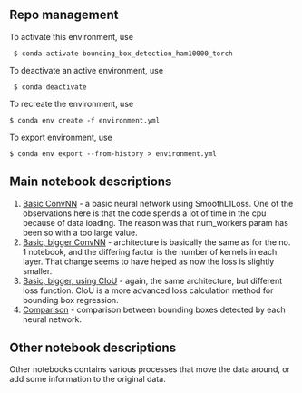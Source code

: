 ## Repo management

To activate this environment, use

     $ conda activate bounding_box_detection_ham10000_torch

 To deactivate an active environment, use

     $ conda deactivate

To recreate the environment, use

    $ conda env create -f environment.yml

To export environment, use

    $ conda env export --from-history > environment.yml

## Main notebook descriptions

1. [Basic ConvNN](./1_basic.ipynb) - a basic neural network using SmoothL1Loss. 
One of the observations here is that the code spends a lot of time in the cpu because of data loading.
The reason was that num_workers param has been so with a too large value.
2. [Basic, bigger ConvNN](./2_bigger_basic.ipynb) - architecture is basically the same as for the no. 1 
notebook, and the differing factor is the number of kernels in each layer. That change seems to have helped
as now the loss is slightly smaller.
3. [Basic, bigger, using CIoU](./3_bigger_basic_ciou.ipynb) - again, the same architecture, but different
loss function. CIoU is a more advanced loss calculation method for bounding box regression.
4. [Comparison](./tbd) - comparison between bounding boxes detected by each neural network.

## Other notebook descriptions

Other notebooks contains various processes that move the data around, or add some information to the original data.

